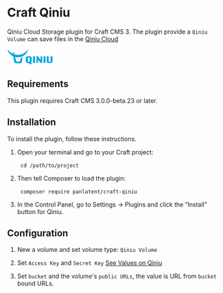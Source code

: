 Craft Qiniu
===========
Qiniu Cloud Storage plugin for Craft CMS 3. The plugin provide a `Qiniu Volume` 
can save files in the [Qiniu Cloud](https://www.qiniu.com/)

![Screenshot](resources/img/qiniu.png)

Requirements
------------

This plugin requires Craft CMS 3.0.0-beta.23 or later.

Installation
------------

To install the plugin, follow these instructions.

1. Open your terminal and go to your Craft project:

        cd /path/to/project

2. Then tell Composer to load the plugin:

        composer require panlatent/craft-qiniu

3. In the Control Panel, go to Settings → Plugins and click the “Install” button for Qiniu.

Configuration
-------------

1. New a volume and set volume type: `Qiniu Volume`

2. Set `Access Key` and `Secret Key` [See Values on Qiniu](https://portal.qiniu.com/user/key)

3. Set `bucket` and the volume's `public URLs`, the value is URL from `bucket` bound URLs.

